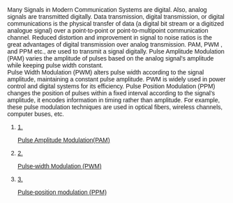 <!DOCTYPE html>
<html lang="en">
<head>
  <meta charset="UTF-8">
  <meta name="viewport" content="width=device-width, initial-scale=1.0">
  <link href="https://cdn.jsdelivr.net/npm/tailwindcss@2.2.19/dist/tailwind.min.css" rel="stylesheet">
</head>
<body>
  <div class="px-6 pb-6 flex-1">
    <div
      class="w-full text- black font-normal text-[19.2px]"
      style="font-family: Raleway, sans-serif"
    >
    <p>Many Signals in Modern Communication Systems are digital. Also, analog signals are 
      transmitted digitally. Data transmission, digital transmission, or digital communications is 
      the physical transfer of data (a digital bit stream or a digitized analogue signal) over a 
      point-to-point or point-to-multipoint communication channel. Reduced distortion and improvement 
      in signal to noise ratios is the great advantages of digital transmission over analog transmission. 
      PAM, PWM , and PPM etc., are used to transmit a signal digitally. 
      Pulse Amplitude Modulation (PAM) varies the amplitude of pulses based on the analog signal's 
      amplitude while keeping pulse width constant. 
      <br/>Pulse Width Modulation (PWM) alters pulse width 
      according to the signal amplitude, maintaining a constant pulse amplitude. 
      PWM is widely used in power control and digital systems for its efficiency. 
      Pulse Position Modulation (PPM) changes the position of pulses within a fixed interval according 
      to the signal’s amplitude, it encodes information in timing rather than amplitude.
      For example, these pulse modulation techniques are used in optical fibers, wireless channels, 
      computer buses, etc.</p>
    </div></div>
      <div class="px-6 pb-6 flex-1">
        <div
          class="w-full text-[#007bff] font-normal text-[19.2px]"
          style="font-family: Raleway, sans-serif"
        >
          <ol class="mb-4 pl-4">
            <li>
              <a href="./PAM.html">
                <div class="flex">
                  <span class="text-black mr-4">1.</span>
                  <p class="hover:text-[#3e6389] hover:underline">
                    Pulse Amplitude Modulation(PAM)
                  </p>
                </div>
              </a>
            </li>
            <li>
              <a href="./PWM.html">
                <div class="flex">
                  <span class="text-black mr-4">2.</span>
                  <p class="hover:text-[#3e6389] hover:underline">
                    Pulse-width Modulation (PWM)
                  </p>
                </div>
              </a>
            </li>
            <li>
              <a href="./PPM.html">
                <div class="flex">
                  <span class="text-black mr-4">3.</span>
                  <p class="hover:text-[#3e6389] hover:underline">
                    Pulse-position modulation (PPM)
                  </p>
                </div>
              </a>
            </li>
          </ol>
        </div>
      </div>
</body>
</html>

